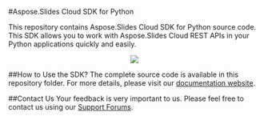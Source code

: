 #Aspose.Slides Cloud SDK for Python

This repository contains Aspose.Slides Cloud SDK for Python source code. This SDK allows you to work with Aspose.Slides Cloud REST APIs in your Python applications quickly and easily. 

<p align="center">
  <a title="Download complete Aspose.Pdf for Cloud source code" href="https://github.com/asposeslides/Aspose_Slides_Cloud/archive/master.zip">
	<img src="https://raw.github.com/AsposeExamples/java-examples-dashboard/master/images/downloadZip-Button-Large.png" />
  </a>
</p>

##How to Use the SDK?
The complete source code is available in this repository folder. For more details, please visit our [documentation website](http://www.aspose.com/docs/display/slidescloud/Available+SDKs).

##Contact Us
Your feedback is very important to us. Please feel free to contact us using our [Support Forums](https://www.aspose.com/community/forums/).
